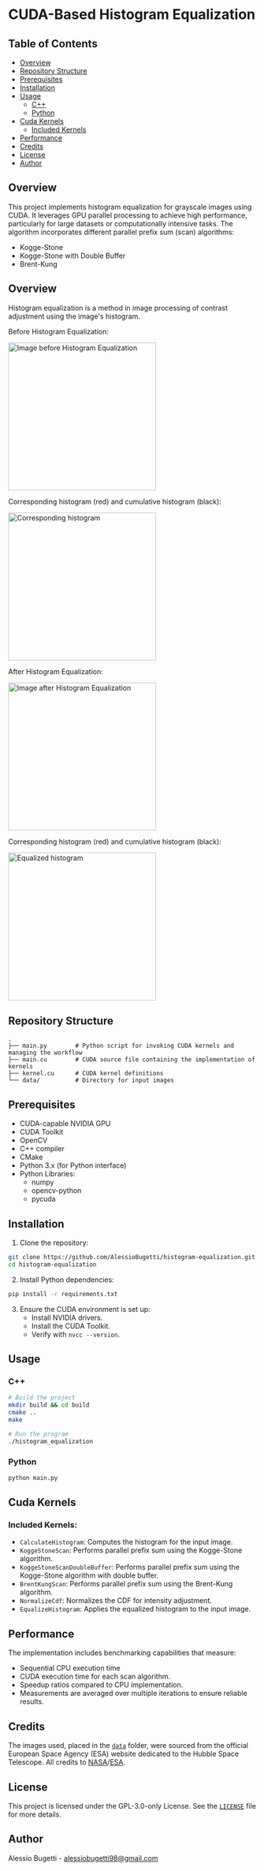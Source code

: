 # CUDA-Based Histogram Equalization

## Table of Contents
- [Overview](#overview)
- [Repository Structure](#repository-structure)
- [Prerequisites](#prerequisites)
- [Installation](#installation)
- [Usage](#usage)
    - [C++](#c)
    - [Python](#python)
- [Cuda Kernels](#cuda-kernels)
    - [Included Kernels](#included-kernels)
- [Performance](#performance)
- [Credits](#credits)
- [License](#license)
- [Author](#author)

## Overview
This project implements histogram equalization for grayscale images using CUDA. It leverages GPU parallel processing to achieve high performance, particularly for large datasets or computationally intensive tasks.
The algorithm incorporates different parallel prefix sum (scan) algorithms:
- Kogge-Stone
- Kogge-Stone with Double Buffer
- Brent-Kung

## Overview
Histogram equalization is a method in image processing of contrast adjustment using the image's histogram.

Before Histogram Equalization:

<img src="https://upload.wikimedia.org/wikipedia/commons/0/08/Unequalized_Hawkes_Bay_NZ.jpg" alt="Image before Histogram Equalization" width="300" />

Corresponding histogram (red) and cumulative histogram (black):

<img src="https://upload.wikimedia.org/wikipedia/commons/thumb/4/4e/Unequalized_Histogram.svg/2560px-Unequalized_Histogram.svg.png" alt="Corresponding histogram" width="300" />

After Histogram Equalization:

<img src="https://upload.wikimedia.org/wikipedia/commons/b/bd/Equalized_Hawkes_Bay_NZ.jpg" alt="Image after Histogram Equalization" width="300" />

Corresponding histogram (red) and cumulative histogram (black):

<img src="https://upload.wikimedia.org/wikipedia/commons/thumb/3/34/Equalized_Histogram.svg/1920px-Equalized_Histogram.svg.png" alt="Equalized histogram" width="300" />

## Repository Structure

```plaintext
.
├── main.py        # Python script for invoking CUDA kernels and managing the workflow
├── main.cu        # CUDA source file containing the implementation of kernels
├── kernel.cu      # CUDA kernel definitions
└── data/          # Directory for input images
```

## Prerequisites

- CUDA-capable NVIDIA GPU
- CUDA Toolkit
- OpenCV
- C++ compiler
- CMake
- Python 3.x (for Python interface)
- Python Libraries:
    - numpy
    - opencv-python
    - pycuda

## Installation
1. Clone the repository:

```sh
git clone https://github.com/AlessioBugetti/histogram-equalization.git
cd histogram-equalization
```
2. Install Python dependencies:

```sh
pip install -r requirements.txt
```
3. Ensure the CUDA environment is set up:
    - Install NVIDIA drivers.
    - Install the CUDA Toolkit. 
    - Verify with ```nvcc --version```.

## Usage

### C++
```sh
# Build the project
mkdir build && cd build
cmake ..
make

# Run the program
./histogram_equalization
```

### Python
```sh
python main.py
```

## Cuda Kernels

### Included Kernels:

- `CalculateHistogram`: Computes the histogram for the input image.
- `KoggeStoneScan`: Performs parallel prefix sum using the Kogge-Stone algorithm.
- `KoggeStoneScanDoubleBuffer`: Performs parallel prefix sum using the Kogge-Stone algorithm with double buffer.
- `BrentKungScan`: Performs parallel prefix sum using the Brent-Kung algorithm.
- `NormalizeCdf`: Normalizes the CDF for intensity adjustment.
- `EqualizeHistogram`: Applies the equalized histogram to the input image.
  

## Performance
The implementation includes benchmarking capabilities that measure:
- Sequential CPU execution time
- CUDA execution time for each scan algorithm.
- Speedup ratios compared to CPU implementation.
- Measurements are averaged over multiple iterations to ensure reliable results.

## Credits
The images used, placed in the [`data`](data/) folder, were sourced from the official European Space Agency (ESA) website dedicated to the Hubble Space Telescope. All credits to [NASA](http://www.nasa.gov/)/[ESA](http://www.esa.int/).

## License
This project is licensed under the GPL-3.0-only License. See the [`LICENSE`](LICENSE) file for more details.

## Author
Alessio Bugetti - alessiobugetti98@gmail.com

